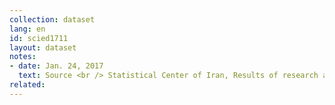 ```yaml
---
collection: dataset
lang: en
id: scied1711
layout: dataset
notes: 
- date: Jan. 24, 2017
  text: Source <br /> Statistical Center of Iran, Results of research and development activities survey. <br /> The Research and development activities survey refers to the following four sub-communities <br /> Centers and research institutes <br /> Industrial workshops and has over 50 employees in research and development <br /> Higher educational institutions <br /> Seminaries with 10 employees and over. <br /> Full-time quivalent represents the actual number of full-time employees in terms of working hours. Full-time equivalent represents the actual number of employees in terms of working hours.The concept of full-time equivalent is based on unit measurement that is the standard of every full-time position of a person at a given period of time. In order to transform the figures of the number of part-time employees into the ones of full-time equivalent employees it's necessary to use that standard. <br /> Explanations <br /> Since 1387, the study results do not include statistics on seminaries. <br /> The plan has been running since 1388 on an annual basis.
related:
---
```

